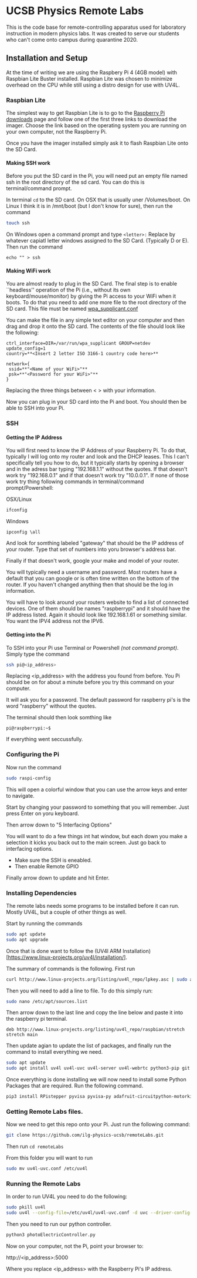 # UCSB Physics Remote Labs
This is the code base for remote-controlling apparatus used for laboratory instruction in modern physics labs.  It was created to serve our students who can't come onto campus during quarantine 2020.

## Installation and Setup

At the time of writing we are using the Raspbery Pi 4 (4GB model) with Raspbian Lite Buster installed. Raspbian Lite was chosen to minimize overhead on the CPU while still using a distro design for use with UV4L.

### Raspbian Lite

The simplest way to get Raspbian Lite is to go to the [Raspberry Pi downloads](https://www.raspberrypi.org/downloads/) page and follow one of the first three links to download the imager. Choose the link based on the operating system you are running on your own computer, not the Raspberry Pi.

Once you have the imager installed simply ask it to flash Raspbian Lite onto the SD Card. 

#### Making SSH work

Before you put the SD card in the Pi, you will need put an empty file named ssh in the root directory of the sd card. You can do this is terminal/command prompt.

In terminal `cd` to the SD card. On OSX that is usually uner /Volumes/boot. On Linux I think it is in /mnt/boot (but I don't know for sure), then run the command

```bash
touch ssh
```

On Windows open a command prompt and type `<letter>:` Replace <letter> by whatever capiatl letter windows assigned to the SD Card. (Typically D or E). Then run the command

```
echo "" > ssh
```

#### Making WiFi work

You are almost ready to plug in the SD Card.  The final step is to enable ``headless'' operation of the Pi (i.e., without its own keyboard/mouse/monitor) by giving the Pi access to your WiFi when it boots. To do that you need to add one more file to the root directory of the SD card.  This file must be named [wpa_supplicant.conf](https://www.raspberrypi.org/documentation/configuration/wireless/headless.md) 

You can make the file in any simple text editor on your computer and then drag and drop it onto the SD card. The contents of the file should look like the following:
```
ctrl_interface=DIR=/var/run/wpa_supplicant GROUP=netdev
update_config=1
country=**<Insert 2 letter ISO 3166-1 country code here>**

network={
 ssid=**"<Name of your WiFi>"**
 psk=**"<Password for your WiFi>"**
}
```
Replacing the three things between < > with your information.

Now you can plug in your SD card into the Pi and boot. You should then be able to SSH into your Pi.

### SSH

#### Getting the IP Address
You will first need to know the IP Address of your Raspberry Pi. To do that, typically I will log onto my router and look and the DHCP leases. This I can't specifically tell you how to do, but it typically starts by opening a browser and in the adress bar typing "192.168.1.1" without the quotes. If that doesn't work try "192.168.0.1" and if that doesn't work try "10.0.0.1". If none of those work try thing following commands in terminal/command prompt/Powershell:

OSX/Linux
```bash
ifconfig
```

Windows
```
ipconfig \all
```
And look for somthing labeled "gateway" that should be the IP address of your router. Type that set of numbers into yoru browser's address bar.

Finally if that doesn't work, google your make and model of your router.

You will typically need a username and password. Most routers have a default that you can google or is often time written on the bottom of the router. If you haven't changed anything then that should be the log in information.

You will have to look around your routers website to find a list of connected devices. One of them should be names "raspberrypi" and it should have the IP address listed. Again it should look like 192.168.1.61 or something similar. You want the IPV4 address not the IPV6. 

#### Getting into the Pi

To SSH into your Pi use Terminal or Powershell *(not command prompt)*. Simply type the command

```bash
ssh pi@<ip_address>
```

Replacing <ip_address> with the address you found from before. You Pi should be on for about a minute before you try this command on your computer.

It will ask you for a password. The default password for raspberry pi's is the word "raspberry" without the quotes.

The terminal should then look somthing like 
```
pi@raspberrypi:~$
```
If everything went seccussfully.

### Configuring the Pi
Now run the command
```bash
sudo raspi-config
```
This will open a colorful window that you can use the arrow keys and enter to navigate.

Start by changing your password to something that you will remember. Just press Enter on yoru keyboard.

Then arrow down to "5 Interfacing Options"

You will want to do a few things int hat window, but each down you make a selection it kicks you back out to the main screen. Just go back to interfacing options.

- Make sure the SSH is eneabled.
- Then enable Remote GPIO

Finally arrow down to update and hit Enter. 

### Installing Dependencies

The remote labs needs some programs to be installed before it can run. Mostly UV4L, but a couple of other things as well.

Start by running the commands
```bash
sudo apt update
sudo apt upgrade
```

Once that is done want to follow the (UV4l ARM Installation)[https://www.linux-projects.org/uv4l/installation/].

The summary of commands is the following. First run
```bash
curl http://www.linux-projects.org/listing/uv4l_repo/lpkey.asc | sudo apt-key add -
```
Then you will need to add a line to file. To do this simply run:

```bash
sudo nano /etc/apt/sources.list
```
Then arrow down to the last line and copy the line below and paste it into the raspberry pi terminal.

```
deb http://www.linux-projects.org/listing/uv4l_repo/raspbian/stretch stretch main
```

Then update agian to update the list of packages, and finally run the command to install everything we need.

```bash
sudo apt update
sudo apt install uv4l uv4l-uvc uv4l-server uv4l-webrtc python3-pip git
```

Once everything is done installing we will now need to install some Python Packages that are required. Run the following command.

```bash
pip3 install RPistepper pyvisa pyvisa-py adafruit-circuitpython-motorkit python-tplink-smarthome dlipower
```

### Getting Remote Labs files.

Now we need to get this repo onto your Pi. Just run the following command:

```bash
git clone https://github.com/ilg-physics-ucsb/remoteLabs.git
```

Then run `cd remoteLabs`

From this folder you will want to run

```bash
sudo mv uv4l-uvc.conf /etc/uv4l
```

### Running the Remote Labs
In order to run UV4L you need to do the following:

```bash
sudo pkill uv4l
sudo uv4l --config-file=/etc/uv4l/uv4l-uvc.conf -d uvc --driver-config-file=/etc/uv4l/uv4l-uvc.conf --enable-server yes
```

Then you need to run our python controller. 

```bash
python3 photoElectricController.py
```

Now on your computer, not the Pi, point your browser to:

http://<ip_address>:5000

Where you replace <ip_address> with the Raspberry Pi's IP address.

